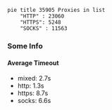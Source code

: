 
```mermaid
pie title 35905 Proxies in list
    "HTTP" : 23060
    "HTTPS": 5248
    "SOCKS" : 11563
```

### Some Info
#### Average Timeout

- mixed: 2.7s
- http: 1.3s
- https: 8.7s
- socks: 6.6s